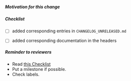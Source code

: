 ##### Motivation for this change

<!-- if this PR fixes an issue, use "fixes #XYZ" -->

<!-- you may also explain what remains to do if the fix is incomplete -->

##### Checklist

- [ ] added corresponding entries in `CHANGELOG_UNRELEASED.md`

<!-- rebasing often messes with CHANGELOG_UNRELEASED.md -->
<!-- consider using a temporary CHANGELOG_PR1234.md instead -->
<!-- only append to minimize problems when merging/rebasing -->
<!-- consider the use of `changelog/changes.sh` from
     https://github.com/math-comp/tools to generate the changelog -->

- [ ] added corresponding documentation in the headers

<!-- Cross-out the above items using ~crossed out item~ when irrelevant -->

##### Reminder to reviewers

- Read [this Checklist](https://github.com/math-comp/math-comp/wiki/Checklist-for-creating-and-review-PRs)
- Put a milestone if possible.
- Check labels.
